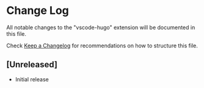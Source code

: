 # Change Log
All notable changes to the "vscode-hugo" extension will be documented in this file.

Check [Keep a Changelog](http://keepachangelog.com/) for recommendations on how to structure this file.

## [Unreleased]
- Initial release